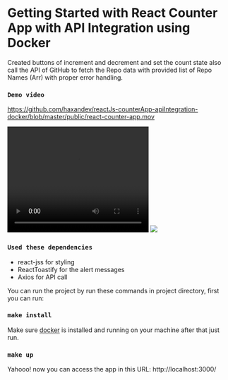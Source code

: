 # Getting Started with React Counter App with API Integration using Docker

Created buttons of increment and decrement and set the count state also call the API of GitHub to fetch the Repo data with provided list of Repo Names (Arr) with proper error handling.

### `Demo video`
https://github.com/haxandev/reactJs-counterApp-apiIntegration-docker/blob/master/public/react-counter-app.mov

<video width="320" height="240" controls>
  <source src="https://github.com/haxandev/reactJs-counterApp-apiIntegration-docker/blob/master/public/react-counter-app.mov" type="video/mov">
</video>

<img src="https://github.com/haxandev/reactJs-counterApp-apiIntegration-docker/blob/master/public/demo.png">

### `Used these dependencies`
- react-jss for styling
- ReactToastify for the alert messages
- Axios for API call


You can run the project by run these commands in project directory, first you can run:
### `make install`

Make sure [docker](https://docs.docker.com/get-docker/) is installed and running on your machine after that just run.

### `make up`

Yahooo! now you can access the app in this URL: http://localhost:3000/
